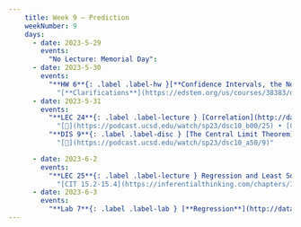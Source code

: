```yaml
---
    title: Week 9 – Prediction
    weekNumber: 9
    days:
      - date: 2023-5-29
        events:
          "No Lecture: Memorial Day":
      - date: 2023-5-30
        events:
          "**HW 6**{: .label .label-hw }[**Confidence Intervals, the Normal Distribution, and the CLT**](http://datahub.ucsd.edu/user-redirect/git-sync?repo=https://github.com/dsc-courses/dsc10-2023-sp&subPath=homeworks/hw06-new/hw06-new.ipynb)":
            "[**Clarifications**](https://edstem.org/us/courses/38383/discussion/3155998)"
      - date: 2023-5-31
        events:
          "**LEC 24**{: .label .label-lecture } [Correlation](http://datahub.ucsd.edu/user-redirect/git-sync?repo=https://github.com/dsc-courses/dsc10-2023-sp&subPath=lectures/lec24/lec24.ipynb) [✏️](resources/lectures/lec24/lec24.html)":
            "[🎥](https://podcast.ucsd.edu/watch/sp23/dsc10_b00/25) • [CIT 15-15.2](https://inferentialthinking.com/chapters/15/Prediction.html)"
          "**DIS 9**{: .label .label-disc } [The Central Limit Theorem](https://practice.dsc10.com/disc09/index.html)":
            "[🎥](https://podcast.ucsd.edu/watch/sp23/dsc10_a50/9)"

      - date: 2023-6-2
        events:
          "**LEC 25**{: .label .label-lecture } Regression and Least Squares":
            "[CIT 15.2-15.4](https://inferentialthinking.com/chapters/15/2/Regression_Line.html)"
      - date: 2023-6-3
        events:
          "**Lab 7**{: .label .label-lab } [**Regression**](http://datahub.ucsd.edu/user-redirect/git-sync?repo=https://github.com/dsc-courses/dsc10-2023-sp&subPath=labs/lab07/lab07.ipynb)":
---
```

